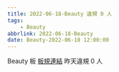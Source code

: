 ```yaml
---
title: 2022-06-18-Beauty 違規 0 人
tags:
    - Beauty
abbrlink: 2022-06-18-Beauty
date: Beauty-2022-06-18 12:00:00
---
```

Beauty 板 [板規連結](https://www.ptt.cc/bbs/Beauty/M.1630069980.A.84B.html)
昨天違規 0 人
